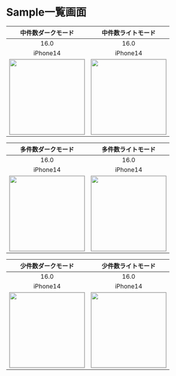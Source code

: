 # Sample一覧画面

|中件数ダークモード|中件数ライトモード|
|:---:|:---:|
|16.0|16.0|
|iPhone14|iPhone14|
|<img src='../TestSnapshot/ReferenceImages_64/Sample一覧画面/testSampleListView_中件数_ダークモード_iPhone_16_0_390x844@3x.png' width='200' style='border: 1px solid #999' />|<img src='../TestSnapshot/ReferenceImages_64/Sample一覧画面/testSampleListView_中件数_ライトモード_iPhone_16_0_390x844@3x.png' width='200' style='border: 1px solid #999' />|

|多件数ダークモード|多件数ライトモード|
|:---:|:---:|
|16.0|16.0|
|iPhone14|iPhone14|
|<img src='../TestSnapshot/ReferenceImages_64/Sample一覧画面/testSampleListView_多件数_ダークモード_iPhone_16_0_390x844@3x.png' width='200' style='border: 1px solid #999' />|<img src='../TestSnapshot/ReferenceImages_64/Sample一覧画面/testSampleListView_多件数_ライトモード_iPhone_16_0_390x844@3x.png' width='200' style='border: 1px solid #999' />|

|少件数ダークモード|少件数ライトモード|
|:---:|:---:|
|16.0|16.0|
|iPhone14|iPhone14|
|<img src='../TestSnapshot/ReferenceImages_64/Sample一覧画面/testSampleListView_少件数_ダークモード_iPhone_16_0_390x844@3x.png' width='200' style='border: 1px solid #999' />|<img src='../TestSnapshot/ReferenceImages_64/Sample一覧画面/testSampleListView_少件数_ライトモード_iPhone_16_0_390x844@3x.png' width='200' style='border: 1px solid #999' />|

